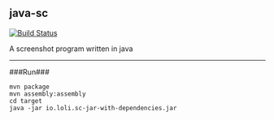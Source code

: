 ## java-sc ##

[![Build Status](https://drone.io/github.com/chocotan/java-sc/status.png)](https://drone.io/github.com/chocotan/java-sc/latest)

A screenshot program written in java

--------------

###Run###



```
mvn package
mvn assembly:assembly
cd target
java -jar io.loli.sc-jar-with-dependencies.jar
```
